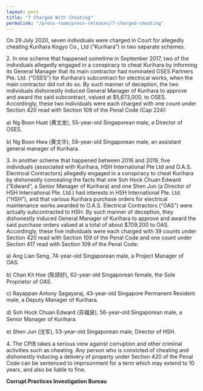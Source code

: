 ```yaml
---
layout: post
title: "7 Charged With Cheating"
permalink: "/press-room/press-releases/7-charged-cheating"
---
```

On 29 July 2020, seven individuals were charged in Court for allegedly cheating Kurihara Kogyo Co., Ltd (“Kurihara”) in two separate schemes.

2\.        In one scheme that happened sometime in September 2017, two of the individuals allegedly engaged in a conspiracy to cheat Kurihara by informing its General Manager that its main contractor had nominated OSES Partners Pte. Ltd. (“OSES”) for Kurihara’s subcontract for electrical works, when the main contractor did not do so. By such manner of deception, the two individuals dishonestly induced General Manager of Kurihara to approve and award the said subcontract, valued at $5,673,000, to OSES. Accordingly, these two individuals were each charged with one count under Section 420 read with Section 109 of the Penal Code (Cap 224):

a) Ng Boon Huat (黄文发), 55-year-old Singaporean male, a Director of OSES.

b) Ng Boon Hwa (黄文华), 59-year-old Singaporean male, an assistant general manager of Kurihara.

3\.        In another scheme that happened between 2016 and 2019, five individuals (associated with Kurihara, HSH International Pte Ltd and O.A.S. Electrical Contractors) allegedly engaged in a conspiracy to cheat Kurihara by dishonestly concealing the facts that one Soh Hock Chuan Edward (“Edward”, a Senior Manager of Kurihara) and one Shen Jun (a Director of HSH International Pte. Ltd.) had interests in HSH International Pte. Ltd. (“HSH”), and that various Kurihara purchase orders for electrical maintenance works awarded to O.A.S. Electrical Contractors (“OAS”) were actually subcontracted to HSH. By such manner of deception, they dishonestly induced General Manager of Kurihara to approve and award the said purchase orders valued at a total of about $709,200 to OAS. Accordingly, these five individuals were each charged with 39 counts under Section 420 read with Section 109 of the Penal Code and one count under Section 417 read with Section 109 of the Penal Code:

a) Ang Lian Seng, 74-year-old Singaporean male, a Project Manager of OAS.

b) Chan Kit Hoe (陈颉好), 62-year-old Singaporean female, the Sole Proprietor of OAS.

c) Rayappan Antony Sagayaraj, 43-year-old Singapore Permanent Resident male, a Deputy Manager of Kurihara.

d) Soh Hock Chuan Edward (苏福泉), 56-year-old Singaporean male, a Senior Manager of Kurihara.

e) Shen Jun (沈军), 53-year-old Singaporean male, Director of HSH.

4\.        The CPIB takes a serious view against corruption and other criminal activities such as cheating. Any person who is convicted of cheating and dishonestly inducing a delivery of property under Section 420 of the Penal Code can be sentenced to imprisonment for a term which may extend to 10 years, and also be liable to fine.
 
**Corrupt Practices Investigation Bureau**
